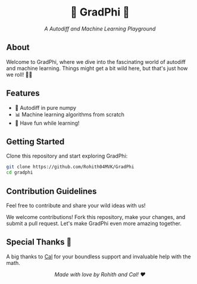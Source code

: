 <h1 align="center">🌟 GradPhi 🌟</h1>
<p align="center">
    <em>A Autodiff and Machine Learning Playground</em>
    </p>

<h2>About</h2>

<p>Welcome to GradPhi, where we dive into the fascinating world of autodiff and machine learning. Things might get a bit wild here, but that's just how we roll! 🤖🎢</p>

<h2>Features</h2>

<ul>
        <li>🧠 Autodiff in pure numpy</li>
        <li>📊 Machine learning algorithms from scratch</li>
        <li>🎉 Have fun while learning!</li>
    </ul>

<h2>Getting Started</h2>

<p>Clone this repository and start exploring GradPhi:</p>

```bash
git clone https://github.com/Rohith04MVK/GradPhi
cd gradphi
```

<h2>Contribution Guidelines</h2>

<p>Feel free to contribute and share your wild ideas with us!</p>

<p>We welcome contributions! Fork this repository, make your changes, and submit a pull request. Let's make GradPhi even more amazing together.</p>

<h2>Special Thanks 💝</h2>

<p>A big thanks to <a href="https://github.com/CalBowrn">Cal</a> for your boundless support and invaluable help with the math.</p>

<p align="center">
        <em>Made with love by Rohith and Cal! ❤️</em>
</p>

</body>

</html>
